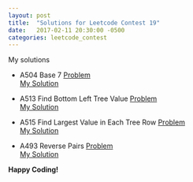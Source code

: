 ```yaml
---
layout: post
title:  "Solutions for Leetcode Contest 19" 
date:   2017-02-11 20:30:00 -0500 
categories: leetcode_contest
---
```

My solutions 

* A504 Base 7
[Problem](https://leetcode.com/contest/leetcode-weekly-contest-19/problems/base-7/)  
[My Solution](https://discuss.leetcode.com/topic/78952/verbose-java-solution)  

* A513 Find Bottom Left Tree Value 
[Problem](https://leetcode.com/contest/leetcode-weekly-contest-19/problems/find-bottom-left-tree-value/)  
[My Solution](https://discuss.leetcode.com/topic/78954/verbose-java-solution-binary-tree-level-order-traversal)  

* A515 Find Largest Value in Each Tree Row
[Problem](https://leetcode.com/contest/leetcode-weekly-contest-19/problems/find-largest-value-in-each-tree-row/)  
[My Solution](https://discuss.leetcode.com/topic/78955/verbose-java-solution-binary-tree-level-order-traversal-again)   

* A493 Reverse Pairs
[Problem](https://leetcode.com/contest/leetcode-weekly-contest-19/problems/reverse-pairs/)  
[My Solution](https://discuss.leetcode.com/topic/78943/clean-java-solution-using-enhanced-binary-search-tree)   

**Happy Coding!**
